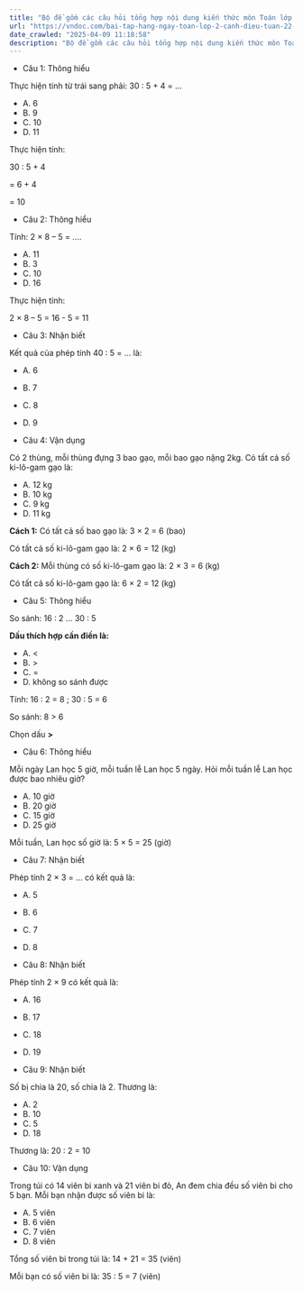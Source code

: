 ```yaml
---
title: "Bộ đề gồm các câu hỏi tổng hợp nội dung kiến thức môn Toán lớp 2 đã học ở Tuần 22 trong chương trình Toán lớp 2 Tập 2 Cánh diều, giúp các em ôn tập và luyện giải các dạng bài tập Toán lớp 2. Mời các em cùng luyện tập."
url: "https://vndoc.com/bai-tap-hang-ngay-toan-lop-2-canh-dieu-tuan-22-thu-5-336258"
date_crawled: "2025-04-09 11:18:58"
description: "Bộ đề gồm các câu hỏi tổng hợp nội dung kiến thức môn Toán lớp 2 đã học ở Tuần 22 trong chương trình Toán lớp 2 Tập 2 Cánh diều, giúp các em ôn tập và luyện giải các dạng bài tập Toán lớp 2. Mời các em cùng luyện tập."
---
```


* Câu 1:  Thông hiểu

Thực hiện tính từ trái sang phải: 30 : 5 + 4 = ...

  * A. 6 
  * B. 9 
  * C. 10 
  * D. 11 



Thực hiện tính:

30 : 5 + 4

= 6 + 4

= 10

* Câu 2:  Thông hiểu

Tính: 2 × 8 – 5 = ....

  * A. 11 
  * B. 3 
  * C. 10 
  * D. 16 



Thực hiện tính:

2 × 8 – 5 = 16 - 5 = 11

* Câu 3:  Nhận biết

Kết quả của phép tính 40 : 5 = ... là:

  * A. 6 
  * B. 7 
  * C. 8 
  * D. 9 



* Câu 4:  Vận dụng

Có 2 thùng, mỗi thùng đựng 3 bao gạo, mỗi bao gạo nặng 2kg. Có tất cả số ki-lô-gam gạo là:

  * A. 12 kg 
  * B. 10 kg 
  * C. 9 kg 
  * D. 11 kg 



**Cách 1:** Có tất cả số bao gạo là: 3 × 2 = 6 (bao)

Có tất cả số ki-lô-gam gạo là: 2 × 6 = 12 (kg)

**Cách 2:** Mỗi thùng có số ki-lô-gam gạo là: 2 × 3 = 6 (kg)

Có tất cả số ki-lô-gam gạo là: 6 × 2 = 12 (kg)

* Câu 5:  Thông hiểu

So sánh: 16 : 2 ... 30 : 5

**Dấu thích hợp cần điền là:**

  * A. <
  * B. >
  * C. = 
  * D. không so sánh được 



Tính: 16 : 2 = 8 ; 30 : 5 = 6

So sánh: 8 > 6

Chọn dấu **>**

* Câu 6:  Thông hiểu

Mỗi ngày Lan học 5 giờ, mỗi tuần lễ Lan học 5 ngày. Hỏi mỗi tuần lễ Lan học được bao nhiêu giờ?

  * A. 10 giờ 
  * B. 20 giờ 
  * C. 15 giờ 
  * D. 25 giờ 



Mỗi tuần, Lan học số giờ là: 5 × 5 = 25 (giờ)

* Câu 7:  Nhận biết

Phép tính 2 × 3 = ... có kết quả là:

  * A. 5 
  * B. 6 
  * C. 7 
  * D. 8 



* Câu 8:  Nhận biết

Phép tính 2 × 9 có kết quả là:

  * A. 16 
  * B. 17 
  * C. 18 
  * D. 19 



* Câu 9:  Nhận biết

Số bị chia là 20, số chia là 2. Thương là:

  * A. 2 
  * B. 10 
  * C. 5 
  * D. 18 



Thương là: 20 : 2 = 10

* Câu 10:  Vận dụng

Trong túi có 14 viên bi xanh và 21 viên bi đỏ, An đem chia đều số viên bi cho 5 bạn. Mỗi bạn nhận được số viên bi là:

  * A. 5 viên 
  * B. 6 viên 
  * C. 7 viên 
  * D. 8 viên 



Tổng số viên bi trong túi là: 14 + 21 = 35 (viên)

Mỗi bạn có số viên bi là: 35 : 5 = 7 (viên)
